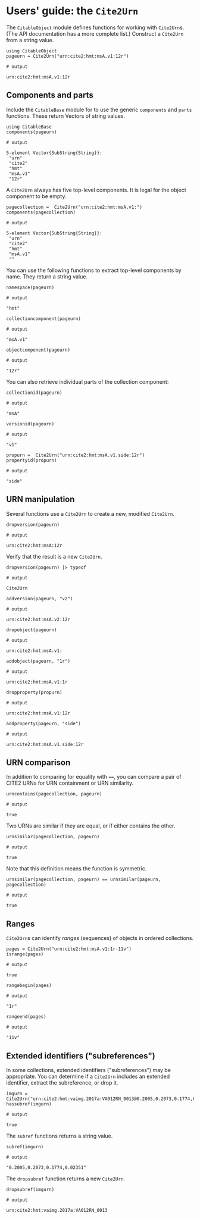# Users' guide: the `Cite2Urn`

The `CitableObject` module defines functions for working with `Cite2Urn`s.  (The API documentation has a more complete list.) Construct a `Cite2Urn` from a string value.

```jldoctest urn
using CitableObject
pageurn = Cite2Urn("urn:cite2:hmt:msA.v1:12r")

# output

urn:cite2:hmt:msA.v1:12r
```

## Components and parts

Include the `CitableBase` module for to use the generic `components` and `parts` functions.  These return Vectors of string values. 

```jldoctest urn
using CitableBase
components(pageurn)

# output

5-element Vector{SubString{String}}:
 "urn"
 "cite2"
 "hmt"
 "msA.v1"
 "12r"
```
 A `Cite2Urn` always has five top-level components. It is legal for the object component to be empty.

```jldoctest urn
pagecollection =  Cite2Urn("urn:cite2:hmt:msA.v1:")
components(pagecollection)

# output

5-element Vector{SubString{String}}:
 "urn"
 "cite2"
 "hmt"
 "msA.v1"
 ""
```

You can use the following functions to extract top-level components by name.  They return a string value.

```jldoctest urn
namespace(pageurn)

# output

"hmt"
```


```jldoctest urn
collectioncomponent(pageurn)

# output

"msA.v1"
```

```jldoctest urn
objectcomponent(pageurn)

# output

"12r"
```

You can also retrieve individual parts of the collection component:



```jldoctest urn
collectionid(pageurn)

# output

"msA"
```

```jldoctest urn
versionid(pageurn)

# output

"v1"
```

```jldoctest urn
propurn =  Cite2Urn("urn:cite2:hmt:msA.v1.side:12r")
propertyid(propurn)

# output

"side"
```




## URN manipulation

Several functions use a `Cite2Urn` to create a new, modified `Cite2Urn`.


```jldoctest urn
dropversion(pageurn)

# output

urn:cite2:hmt:msA:12r
```

Verify that the result is a new `Cite2Urn`.

```jldoctest urn
dropversion(pageurn) |> typeof

# output

Cite2Urn
```



```jldoctest urn
addversion(pageurn, "v2")

# output

urn:cite2:hmt:msA.v2:12r
```



```jldoctest urn
dropobject(pageurn)

# output

urn:cite2:hmt:msA.v1:
```

```jldoctest urn
addobject(pageurn, "1r")

# output

urn:cite2:hmt:msA.v1:1r
```


```jldoctest urn
dropproperty(propurn)

# output

urn:cite2:hmt:msA.v1:12r
```


```jldoctest urn
addproperty(pageurn, "side")

# output

urn:cite2:hmt:msA.v1.side:12r
```

## URN comparison

In addition to comparing for equality with `==`, you can compare a pair of CITE2 URNs for URN containment or URN similarity.

```
urncontains(pagecollection, pageurn)

# output

true
```

Two URNs are similar if they are equal, or if either contains the other.

```
urnsimilar(pagecollection, pageurn)

# output

true
```

Note that this definition means the function is symmetric.

```
urnsimilar(pagecollection, pageurn) == urnsimilar(pageurn, pagecollection)

# output

true
```

## Ranges

`Cite2Urn`s can identify *ranges* (sequences) of objects in ordered collections.


```jldoctest urn
pages = Cite2Urn("urn:cite2:hmt:msA.v1:1r-11v")
isrange(pages)

# output

true
```


```jldoctest urn
rangebegin(pages)

# output

"1r"
```


```jldoctest urn
rangeend(pages)

# output

"11v"
```


## Extended identifiers ("subreferences")

In some collections, extended identifiers ("subreferences") may be appropriate.  You can determine if a `Cite2Urn` includes an extended identifier, extract the subreference, or drop it.


```jldoctest urn
imgurn = Cite2Urn("urn:cite2:hmt:vaimg.2017a:VA012RN_0013@0.2005,0.2073,0.1774,0.02351")
hassubref(imgurn)

# output

true
```

The `subref` functions returns a string value.

```jldoctest urn
subref(imgurn)

# output

"0.2005,0.2073,0.1774,0.02351"
```

The `dropsubref` function returns a new `Cite2Urn`.


```jldoctest urn
dropsubref(imgurn)

# output

urn:cite2:hmt:vaimg.2017a:VA012RN_0013
```
